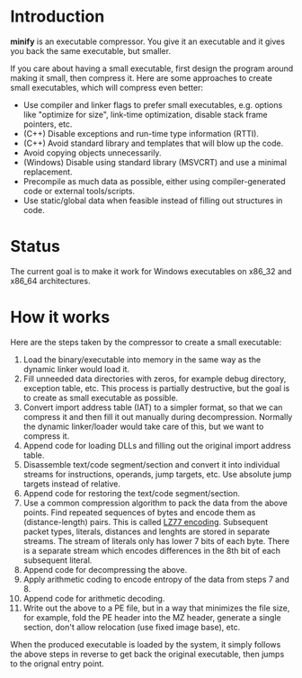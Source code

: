 Introduction
============

__minify__ is an executable compressor.  You give it an executable and it
gives you back the same executable, but smaller.

If you care about having a small executable, first design the program around
making it small, then compress it.  Here are some approaches to create small
executables, which will compress even better:

* Use compiler and linker flags to prefer small executables, e.g. options like
  "optimize for size", link-time optimization, disable stack frame pointers, etc.
* (C++) Disable exceptions and run-time type information (RTTI).
* (C++) Avoid standard library and templates that will blow up the code.
* Avoid copying objects unnecessarily.
* (Windows) Disable using standard library (MSVCRT) and use a minimal replacement.
* Precompile as much data as possible, either using compiler-generated code
  or external tools/scripts.
* Use static/global data when feasible instead of filling out structures in code.


Status
======

The current goal is to make it work for Windows executables on x86_32 and x86_64
architectures.


How it works
============

Here are the steps taken by the compressor to create a small executable:

1. Load the binary/executable into memory in the same way as the dynamic
   linker would load it.
2. Fill unneeded data directories with zeros, for example debug directory,
   exception table, etc.  This process is partially destructive, but the goal
   is to create as small executable as possible.
3. Convert import address table (IAT) to a simpler format, so that we can
   compress it and then fill it out manually during decompression.  Normally
   the dynamic linker/loader would take care of this, but we want to compress
   it.
4. Append code for loading DLLs and filling out the original import address table.
5. Disassemble text/code segment/section and convert it into individual streams
   for instructions, operands, jump targets, etc.  Use absolute jump targets
   instead of relative.
6. Append code for restoring the text/code segment/section.
7. Use a common compression algorithm to pack the data from the above points.
   Find repeated sequences of bytes and encode them as (distance-length) pairs.
   This is called [LZ77 encoding](https://en.wikipedia.org/wiki/LZ77_and_LZ78).
   Subsequent packet types, literals, distances and lenghts are stored in
   separate streams.  The stream of literals only has lower 7 bits of each byte.
   There is a separate stream which encodes differences in the 8th bit of each
   subsequent literal.
8. Append code for decompressing the above.
9. Apply arithmetic coding to encode entropy of the data from steps 7 and 8.
10. Append code for arithmetic decoding.
11. Write out the above to a PE file, but in a way that minimizes the file size,
    for example, fold the PE header into the MZ header, generate a single section,
    don't allow relocation (use fixed image base), etc.

When the produced executable is loaded by the system, it simply follows the
above steps in reverse to get back the original executable, then jumps to the
orignal entry point.
